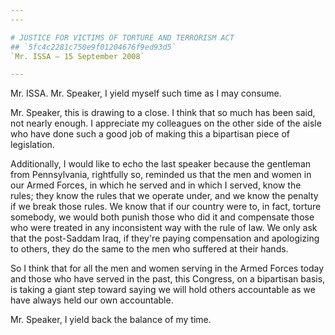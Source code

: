 ```yaml
---
---

# JUSTICE FOR VICTIMS OF TORTURE AND TERRORISM ACT
## `5fc4c2281c750e9f01204676f9ed93d5`
`Mr. ISSA — 15 September 2008`

---
```



Mr. ISSA. Mr. Speaker, I yield myself such time as I may consume.

Mr. Speaker, this is drawing to a close. I think that so much has 
been said, not nearly enough. I appreciate my colleagues on the other 
side of the aisle who have done such a good job of making this a 
bipartisan piece of legislation.

Additionally, I would like to echo the last speaker because the 
gentleman from Pennsylvania, rightfully so, reminded us that the men 
and women in our Armed Forces, in which he served and in which I 
served, know the rules; they know the rules that we operate under, and 
we know the penalty if we break those rules. We know that if our 
country were to, in fact, torture somebody, we would both punish those 
who did it and compensate those who were treated in any inconsistent 
way with the rule of law. We only ask that the post-Saddam Iraq, if 
they're paying compensation and apologizing to others, they do the same 
to the men who suffered at their hands.

So I think that for all the men and women serving in the Armed Forces 
today and those who have served in the past, this Congress, on a 
bipartisan basis, is taking a giant step toward saying we will hold 
others accountable as we have always held our own accountable.

Mr. Speaker, I yield back the balance of my time.